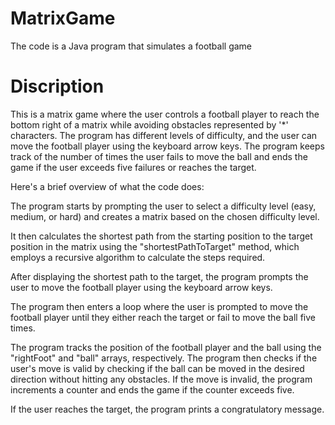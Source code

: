 # MatrixGame
The code is a Java program that simulates a football game

# Discription
This is a matrix game where the user controls a football player to reach the bottom right of a matrix while avoiding obstacles represented by '*' characters. The program has different levels of difficulty, and the user can move the football player using the keyboard arrow keys. The program keeps track of the number of times the user fails to move the ball and ends the game if the user exceeds five failures or reaches the target.

Here's a brief overview of what the code does:

The program starts by prompting the user to select a difficulty level (easy, medium, or hard) and creates a matrix based on the chosen difficulty level.

It then calculates the shortest path from the starting position to the target position in the matrix using the "shortestPathToTarget" method, which employs a recursive algorithm to calculate the steps required.

After displaying the shortest path to the target, the program prompts the user to move the football player using the keyboard arrow keys.

The program then enters a loop where the user is prompted to move the football player until they either reach the target or fail to move the ball five times.

The program tracks the position of the football player and the ball using the "rightFoot" and "ball" arrays, respectively. The program then checks if the user's move is valid by checking if the ball can be moved in the desired direction without hitting any obstacles. If the move is invalid, the program increments a counter and ends the game if the counter exceeds five.

If the user reaches the target, the program prints a congratulatory message.
